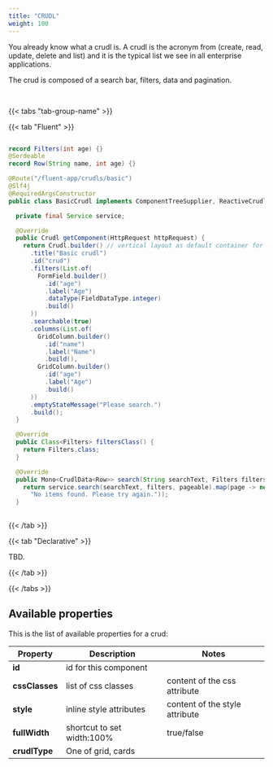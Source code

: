 ```yaml
---
title: "CRUDL"
weight: 100
---
```



You already know what a crudl is. A crudl is the acronym from (create, read, update, delete and list) and it is the 
typical list we see in all enterprise applications.

The crud is composed of a search bar, filters, data and pagination.

<div style="display: flex; align-items: center; justify-content: center; width: 100%; margin-bottom: 30px;">
  <mateu-component id="componente" style="width: unset;"></mateu-component>
</div>

<script>

  const component = {
  "type": "ClientSide",
  "metadata": {
    "type": "TableCrud",
    "columns": [
      {
        "id": "name",
        "dataType": "string",
        "header": "Name",
        "detail": false,
        "sortable": false,
        "serverSideSortable": false
      },
      {
        "id": "age",
        "dataType": "string",
        "header": "Age",
        "detail": false,
        "sortable": false,
        "serverSideSortable": false
      }
    ],
    "title": "Basic crudl",
    "canEdit": false,
    "selectionListened": false,
    "hasActionOnSelectedRow": false,
    "multipleRowSelectionEnabled": false,
    "searchable": true,
    "showCards": false,
    "filters": [
      {
        "type": "FormField",
        "fieldId": "age",
        "dataType": "integer",
        "stereotype": "regular",
        "observed": false,
        "autofocus": false,
        "label": "Age",
        "colspan": 0,
        "rightAligned": false,
        "bold": false,
        "required": false
      }
    ],
    "child": false
  },
  "id": "crud"
};

    document.getElementById('componente').component = component;

</script>

{{< tabs "tab-group-name" >}}

{{< tab "Fluent" >}}

```java

record Filters(int age) {}
@Serdeable
record Row(String name, int age) {}

@Route("/fluent-app/crudls/basic")
@Slf4j
@RequiredArgsConstructor
public class BasicCrudl implements ComponentTreeSupplier, ReactiveCrudlBackend<Filters, Row> {

  private final Service service;

  @Override
  public Crudl getComponent(HttpRequest httpRequest) {
    return Crudl.builder() // vertical layout as default container for children
      .title("Basic crudl")
      .id("crud")
      .filters(List.of(
        FormField.builder()
          .id("age")
          .label("Age")
          .dataType(FieldDataType.integer)
          .build()
      ))
      .searchable(true)
      .columns(List.of(
        GridColumn.builder()
          .id("name")
          .label("Name")
          .build(),
        GridColumn.builder()
          .id("age")
          .label("Age")
          .build()
      ))
      .emptyStateMessage("Please search.")
      .build();
  }

  @Override
  public Class<Filters> filtersClass() {
    return Filters.class;
  }

  @Override
  public Mono<CrudlData<Row>> search(String searchText, Filters filters, Pageable pageable, HttpRequest httpRequest) {
    return service.search(searchText, filters, pageable).map(page -> new CrudlData<>(page,
      "No items found. Please try again."));
  }
  
```

{{< /tab >}}

{{< tab "Declarative" >}}

TBD.

{{< /tab >}}

{{< /tabs >}}


## Available properties

This is the list of available properties for a crud:

| Property         | Description                                                                              | Notes                          |
|------------------|------------------------------------------------------------------------------------------|--------------------------------|
| **id**           | id for this component                                                                    |                                |
| **cssClasses**   | list of css classes                                                                      | content of the css attribute   |
| **style**        | inline style attributes                                                                  | content of the style attribute |
| **fullWidth**    | shortcut to set width:100%                                                               | true/false                     |
| **crudlType**    | One of grid, cards                                                                       |                      |








